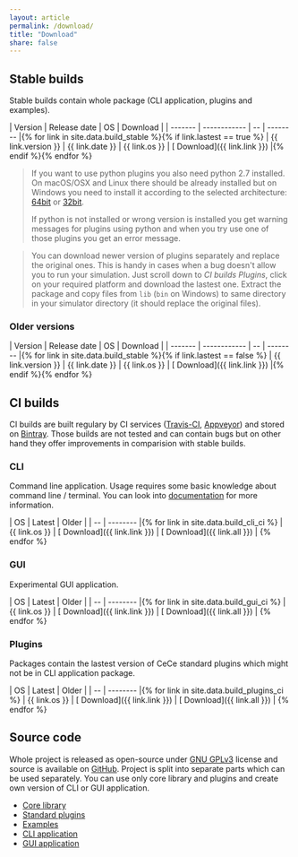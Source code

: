 ```yaml
---
layout: article
permalink: /download/
title: "Download"
share: false
---
```


## Stable builds

Stable builds contain whole package (CLI application, plugins and examples).

| Version | Release date | OS | Download |
| ------- | ------------ | -- | -------- |{% for link in site.data.build_stable %}{% if link.lastest == true %}
| {{ link.version }} | {{ link.date }} | {{ link.os }} | [<i class="fa fa-download" aria-hidden="true"></i> Download]({{ link.link }}) |{% endif %}{% endfor %}

> If you want to use python plugins you also need python 2.7 installed. On macOS/OSX and Linux there should be already installed but on Windows you need to install it according to the selected architecture: [64bit](https://www.python.org/ftp/python/2.7.12/python-2.7.12.amd64.msi) or [32bit](https://www.python.org/ftp/python/2.7.12/python-2.7.12.msi).
>
> If python is not installed or wrong version is installed you get warning messages for plugins using python and when you try use one of those plugins you get an error message.

> You can download newer version of plugins separately and replace the original ones. This is handy in cases when a bug doesn't allow you to run your simulation. Just scroll down to *CI builds* *Plugins*, click on your required platform and download the lastest one. Extract the package and copy files from `lib` (`bin` on Windows) to same directory in your simulator directory (it should replace the original files).

### Older versions

| Version | Release date | OS | Download |
| ------- | ------------ | -- | -------- |{% for link in site.data.build_stable %}{% if link.lastest == false %}
| {{ link.version }} | {{ link.date }} | {{ link.os }} | [<i class="fa fa-download" aria-hidden="true"></i> Download]({{ link.link }}) |{% endif %}{% endfor %}

## CI builds

CI builds are built regulary by CI services ([Travis-CI](https://travis-ci.org), [Appveyor](https://www.appveyor.com)) and stored on [Bintray](https://bintray.com). Those builds are not tested and can contain bugs but on other hand they offer improvements in comparision with stable builds.

### CLI

Command line application. Usage requires some basic knowledge about command line / terminal. You can look into [documentation](/documentation/) for more information.

| OS | Latest | Older |
| -- | -------- |{% for link in site.data.build_cli_ci %}
| {{ link.os }} | [<i class="fa fa-download" aria-hidden="true"></i> Download]({{ link.link }}) | [<i class="fa fa-download" aria-hidden="true"></i> Download]({{ link.all }}) | {% endfor %}

### GUI

Experimental GUI application.

| OS | Latest | Older |
| -- | -------- |{% for link in site.data.build_gui_ci %}
| {{ link.os }} | [<i class="fa fa-download" aria-hidden="true"></i> Download]({{ link.link }}) | [<i class="fa fa-download" aria-hidden="true"></i> Download]({{ link.all }}) | {% endfor %}

### Plugins

Packages contain the lastest version of CeCe standard plugins which might not be in CLI application package.

| OS | Latest | Older |
| -- | -------- |{% for link in site.data.build_plugins_ci %}
| {{ link.os }} | [<i class="fa fa-download" aria-hidden="true"></i> Download]({{ link.link }}) | [<i class="fa fa-download" aria-hidden="true"></i> Download]({{ link.all }}) | {% endfor %}

## Source code

Whole project is released as open-source under [GNU GPLv3](https://www.gnu.org/licenses/gpl-3.0.en.html) license and source is available on [GitHub](https://github.com). Project is split into separate parts which can be used separately. You can use only core library and plugins and create own version of CLI or GUI application.

* [Core library](https://github.com/GeorgievLab/CeCe-cli)
* [Standard plugins](https://github.com/GeorgievLab/CeCe-plugins)
* [Examples](https://github.com/GeorgievLab/CeCe-examples)
* [CLI application](https://github.com/GeorgievLab/CeCe-cli)
* [GUI application](https://github.com/GeorgievLab/CeCe-gui)
